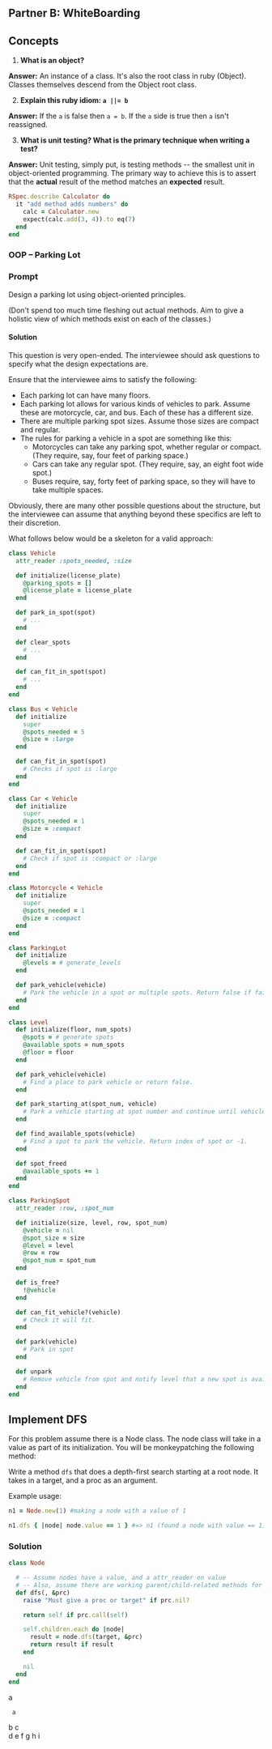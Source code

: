 ## Partner B: WhiteBoarding

## Concepts

1. **What is an object?**

**Answer:**
An instance of a class. It's also the root class in ruby (Object). Classes themselves descend from the Object root class.

2. **Explain this ruby idiom: `a ||= b`**

**Answer:**
If the `a` is false then `a = b`. If the `a` side is true then `a` isn't reassigned.

3. **What is unit testing? What is the primary technique when writing a test?**

**Answer:**
Unit testing, simply put, is testing methods -- the smallest unit in object-oriented programming. The primary way to achieve this is to assert that the **actual** result of the method matches an **expected** result.

```rb
RSpec.describe Calculator do
  it "add method adds numbers" do
    calc = Calculator.new
    expect(calc.add(3, 4)).to eq(7)
  end
end
```

### OOP – Parking Lot

### Prompt

Design a parking lot using object-oriented principles.

(Don't spend too much time fleshing out actual methods. Aim to give a
holistic view of which methods exist on each of the classes.)

#### Solution

This question is very open-ended. The interviewee should ask questions
to specify what the design expectations are.

Ensure that the interviewee aims to satisfy the following:

- Each parking lot can have many floors.
- Each parking lot allows for various kinds of vehicles to park. Assume
  these are motorcycle, car, and bus. Each of these has a different size.
- There are multiple parking spot sizes. Assume those sizes are compact
  and regular.
- The rules for parking a vehicle in a spot are something like this:
  - Motorcycles can take any parking spot, whether regular or compact.
    (They require, say, four feet of parking space.)
  - Cars can take any regular spot. (They require, say, an eight foot
    wide spot.)
  - Buses require, say, forty feet of parking space, so they will have
    to take multiple spaces.

Obviously, there are many other possible questions about the structure,
but the interviewee can assume that anything beyond these specifics are
left to their discretion.

What follows below would be a skeleton for a valid approach:

```ruby
class Vehicle
  attr_reader :spots_needed, :size

  def initialize(license_plate)
    @parking_spots = []
    @license_plate = license_plate
  end

  def park_in_spot(spot)
    # ...
  end

  def clear_spots
    # ...
  end

  def can_fit_in_spot(spot)
    # ...
  end
end

class Bus < Vehicle
  def initialize
    super
    @spots_needed = 5
    @size = :large
  end

  def can_fit_in_spot(spot)
    # Checks if spot is :large
  end
end

class Car < Vehicle
  def initialize
    super
    @spots_needed = 1
    @size = :compact
  end

  def can_fit_in_spot(spot)
    # Check if spot is :compact or :large
  end
end

class Motorcycle < Vehicle
  def initialize
    super
    @spots_needed = 1
    @size = :compact
  end
end

class ParkingLot
  def initialize
    @levels = # generate_levels
  end

  def park_vehicle(vehicle)
    # Park the vehicle in a spot or multiple spots. Return false if failed.
  end
end

class Level
  def initialize(floor, num_spots)
    @spots = # generate spots
    @available_spots = num_spots
    @floor = floor
  end

  def park_vehicle(vehicle)
    # Find a place to park vehicle or return false.
  end

  def park_starting_at(spot_num, vehicle)
    # Park a vehicle starting at spot number and continue until vehicle.spots_needed.
  end

  def find_available_spots(vehicle)
    # Find a spot to park the vehicle. Return index of spot or -1.
  end

  def spot_freed
    @available_spots += 1
  end
end

class ParkingSpot
  attr_reader :row, :spot_num

  def initialize(size, level, row, spot_num)
    @vehicle = nil
    @spot_size = size
    @level = level
    @row = row
    @spot_num = spot_num
  end

  def is_free?
    !@vehicle
  end

  def can_fit_vehicle?(vehicle)
    # Check it will fit.
  end

  def park(vehicle)
    # Park in spot
  end

  def unpark
    # Remove vehicle from spot and notify level that a new spot is available.
  end
end
```

## Implement DFS

For this problem assume there is a Node class. The node class will take in a value as part of its initialization. You will be monkeypatching the following method:

Write a method `dfs` that does a depth-first search starting at a root node. It takes in a target, and a proc as an argument.

Example usage:

```ruby
n1 = Node.new(1) #making a node with a value of 1

n1.dfs { |node| node.value == 1 } #=> n1 (found a node with value == 1)
```

### Solution

```rb
class Node

  # -- Assume nodes have a value, and a attr_reader on value
  # -- Also, assume there are working parent/child-related methods for Node
  def dfs(, &prc)
    raise "Must give a proc or target" if prc.nil?

    return self if prc.call(self)

    self.children.each do |node|
      result = node.dfs(target, &prc)
      return result if result
    end

    nil
  end
end
```
a

     a     
  b         c    
d   e    f  g  h
        i
